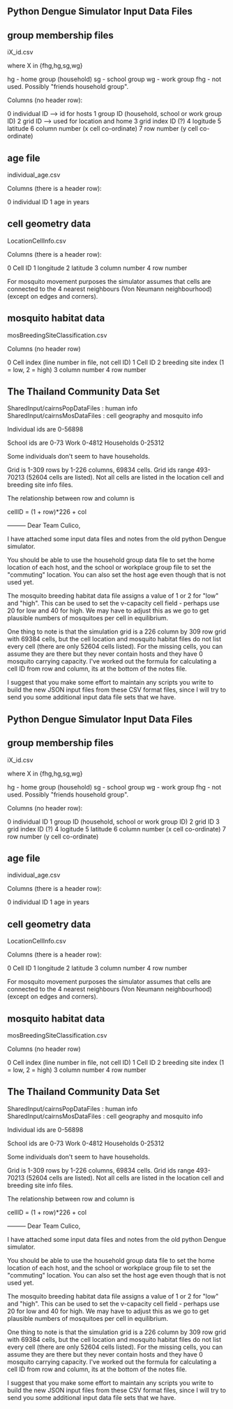 
Python Dengue Simulator Input Data Files
----------------------------------------


group membership files
----------------------

  iX_id.csv

where X in {fhg,hg,sg,wg}

  hg - home group (household)
  sg - school group
  wg - work group
  fhg - not used. Possibly "friends household group".

Columns (no header row):

0 individual ID --> id for hosts
1 group ID (household, school or work group ID)
2 grid ID --> used for location and home
3 grid index ID (?)
4 logitude
5 latitude
6 column number (x cell co-ordinate)
7 row number (y cell co-ordinate)

age file
--------

individual_age.csv

Columns (there is a header row):

0 individual ID
1 age in years

cell geometry data
------------------

LocationCellInfo.csv

Columns (there is a header row):

0 Cell ID
1 longitude
2 latitude
3 column number
4 row number

For mosquito movement purposes the simulator assumes that
cells are connected to the 4 nearest neighbours (Von Neumann
neighbourhood) (except on edges and corners).

mosquito habitat data
---------------------

mosBreedingSiteClassification.csv

Columns (no header row)

0 Cell index (line number in file, not cell ID)
1 Cell ID
2 breeding site index (1 = low, 2 = high)
3 column number
4 row number

The Thailand Community Data Set
-------------------------------

SharedInput/cairnsPopDataFiles : human info
SharedInput/cairnsMosDataFiles : cell geography and mosquito info

Individual ids are 0-56898

School ids are     0-73
Work               0-4812
Households         0-25312

Some individuals don't seem to have households.

Grid is 1-309 rows by 1-226 columns, 69834 cells.
Grid ids range 493-70213 (52604 cells are listed).
Not all cells are listed in the location cell and
breeding site info files.

The relationship between row and column is

cellID = (1 + row)*226 + col


———
Dear Team Culico,

I have attached some input data files and notes
from the old python Dengue simulator.

You should be able to use the household group
data file to set the home location of each host,
and the school or workplace group file to set the
"commuting" location. You can also set the host
age even though that is not used yet.

The mosquito breeding habitat data file assigns a
value of 1 or 2 for "low" and "high". This can be
used to set the v-capacity cell field - perhaps
use 20 for low and 40 for high. We may have to
adjust this as we go to get plausible numbers of
mosquitoes per cell in equilibrium.

One thing to note is that the simulation grid is
a 226 column by 309 row grid with 69384 cells, but
the cell location and mosquito habitat files do
not list every cell (there are only 52604 cells
listed). For the missing cells, you can assume
they are there but they never contain hosts and
they have 0 mosquito carrying capacity. I've
worked out the formula for calculating a cell ID
from row and column, its at the bottom of the
notes file.

I suggest that you make some effort to maintain
any scripts you write to build the new JSON input
files from these CSV format files, since I will
try to send you some additional input data file
sets that we have.


Python Dengue Simulator Input Data Files
----------------------------------------


group membership files
----------------------

  iX_id.csv

where X in {fhg,hg,sg,wg}

  hg - home group (household)
  sg - school group
  wg - work group
  fhg - not used. Possibly "friends household group".

Columns (no header row):

0 individual ID
1 group ID (household, school or work group ID)
2 grid ID
3 grid index ID (?)
4 logitude
5 latitude
6 column number (x cell co-ordinate)
7 row number (y cell co-ordinate)

age file
--------

individual_age.csv

Columns (there is a header row):

0 individual ID
1 age in years

cell geometry data
------------------

LocationCellInfo.csv

Columns (there is a header row):

0 Cell ID
1 longitude
2 latitude
3 column number
4 row number

For mosquito movement purposes the simulator assumes that
cells are connected to the 4 nearest neighbours (Von Neumann
neighbourhood) (except on edges and corners).

mosquito habitat data
---------------------

mosBreedingSiteClassification.csv

Columns (no header row)

0 Cell index (line number in file, not cell ID)
1 Cell ID
2 breeding site index (1 = low, 2 = high)
3 column number
4 row number

The Thailand Community Data Set
-------------------------------

SharedInput/cairnsPopDataFiles : human info
SharedInput/cairnsMosDataFiles : cell geography and mosquito info

Individual ids are 0-56898

School ids are     0-73
Work               0-4812
Households         0-25312

Some individuals don't seem to have households.

Grid is 1-309 rows by 1-226 columns, 69834 cells.
Grid ids range 493-70213 (52604 cells are listed).
Not all cells are listed in the location cell and
breeding site info files.

The relationship between row and column is

cellID = (1 + row)*226 + col


———
Dear Team Culico,

I have attached some input data files and notes
from the old python Dengue simulator.

You should be able to use the household group
data file to set the home location of each host,
and the school or workplace group file to set the
"commuting" location. You can also set the host
age even though that is not used yet.

The mosquito breeding habitat data file assigns a
value of 1 or 2 for "low" and "high". This can be
used to set the v-capacity cell field - perhaps
use 20 for low and 40 for high. We may have to
adjust this as we go to get plausible numbers of
mosquitoes per cell in equilibrium.

One thing to note is that the simulation grid is
a 226 column by 309 row grid with 69384 cells, but
the cell location and mosquito habitat files do
not list every cell (there are only 52604 cells
listed). For the missing cells, you can assume
they are there but they never contain hosts and
they have 0 mosquito carrying capacity. I've
worked out the formula for calculating a cell ID
from row and column, its at the bottom of the
notes file.

I suggest that you make some effort to maintain
any scripts you write to build the new JSON input
files from these CSV format files, since I will
try to send you some additional input data file
sets that we have.
